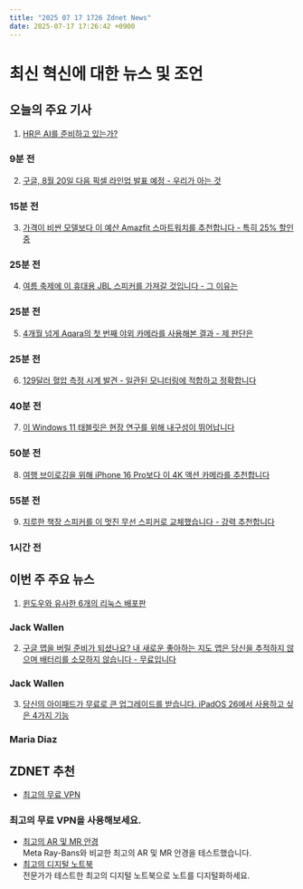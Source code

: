 ```yaml
---
title: "2025 07 17 1726 Zdnet News"
date: 2025-07-17 17:26:42 +0900
---
```


# 최신 혁신에 대한 뉴스 및 조언  
## 오늘의 주요 기사  

1. [HR은 AI를 준비하고 있는가?](https://www.zdnet.com/article/is-hr-ready-for-ai/)  
### 9분 전  

2. [구글, 8월 20일 다음 픽셀 라인업 발표 예정 - 우리가 아는 것](https://www.zdnet.com/article/google-will-announce-its-next-lineup-of-pixels-on-august-20-heres-what-we-know/)  
### 15분 전  

3. [가격이 비싼 모델보다 이 예산 Amazfit 스마트워치를 추천합니다 - 특히 25% 할인 중](https://www.zdnet.com/article/i-recommend-this-budget-amazfit-smartwatch-over-pricey-models-especially-at-25-off/)  
### 25분 전  

4. [여름 축제에 이 휴대용 JBL 스피커를 가져갈 것입니다 - 그 이유는](https://www.zdnet.com/home-and-office/home-entertainment/im-bringing-this-portable-jbl-speaker-to-all-my-summer-festivities-heres-why/)  
### 25분 전  

5. [4개월 넘게 Aqara의 첫 번째 야외 카메라를 사용해본 결과 - 제 판단은](https://www.zdnet.com/home-and-office/smart-home/ive-used-aqaras-first-outdoor-camera-for-over-four-months-now-heres-my-verdict/)  
### 25분 전  

6. [129달러 혈압 측정 시계 발견 - 일관된 모니터링에 적합하고 정확합니다](https://www.zdnet.com/article/i-found-a-129-blood-pressure-watch-ideal-for-consistent-monitoring-and-its-accurate/)  
### 40분 전  

7. [이 Windows 11 태블릿은 현장 연구를 위해 내구성이 뛰어납니다](https://www.zdnet.com/article/this-windows-11-tablet-for-field-research-is-about-as-durable-as-a-tablet-can-be/)  
### 50분 전  

8. [여행 브이로깅을 위해 iPhone 16 Pro보다 이 4K 액션 카메라를 추천합니다](https://www.zdnet.com/article/i-recommend-this-4k-action-camera-over-your-iphone-16-pro-for-travel-vlogging/)  
### 55분 전  

9. [지루한 책장 스피커를 이 멋진 무선 스피커로 교체했습니다 - 강력 추천합니다](https://www.zdnet.com/home-and-office/home-entertainment/i-replaced-my-boring-bookshelf-speakers-with-these-slick-wireless-ones-and-i-highly-recommend-them/)  
### 1시간 전  

## 이번 주 주요 뉴스  

1. [윈도우와 유사한 6개의 리눅스 배포판](https://www.zdnet.com/article/6-most-windows-like-linux-distros-because-old-habits-die-hard/)  
### Jack Wallen  

2. [구글 맵을 버릴 준비가 되셨나요? 내 새로운 좋아하는 지도 앱은 당신을 추적하지 않으며 배터리를 소모하지 않습니다 - 무료입니다](https://www.zdnet.com/article/ready-to-ditch-google-maps-my-new-favorite-map-app-wont-track-you-or-drain-your-battery-and-its-free/)  
### Jack Wallen  

3. [당신의 아이패드가 무료로 큰 업그레이드를 받습니다. iPadOS 26에서 사용하고 싶은 4가지 기능](https://www.zdnet.com/article/your-ipad-is-getting-a-huge-upgrade-for-free-4-features-i-cant-wait-to-use-on-ipados-26/)  
### Maria Diaz  

## ZDNET 추천  
- [최고의 무료 VPN](https://www.zdnet.com/article/best-free-vpn/)  

### 최고의 무료 VPN을 사용해보세요.   
- [최고의 AR 및 MR 안경](https://www.zdnet.com/article/best-ar-and-mr-glasses/)  
Meta Ray-Bans와 비교한 최고의 AR 및 MR 안경을 테스트했습니다.  
- [최고의 디지털 노트북](https://www.zdnet.com/article/best-smart-notebook/)  
전문가가 테스트한 최고의 디지털 노트북으로 노트를 디지털화하세요.
